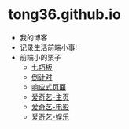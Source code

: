 # tong36.github.io
- 我的博客
- 记录生活前端小事!
- 前端小的栗子
  - [七巧板](http://zhibo36.me/canvas/tangram.html)
  - [倒计时](http://zhibo36.me/canvas/countdown.html)
  - [响应式页面](http://zhibo36.me/responsive/ue.html)
  - [爱奇艺-主页](http://zhibo36.me/iqiyi/html/index.html)
  - [爱奇艺-电影](http://zhibo36.me/iqiyi/html/movie.html)
  - [爱奇艺-娱乐](http://zhibo36.me/iqiyi/html/amu.html)
